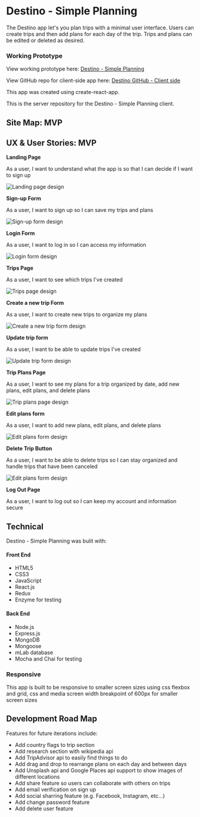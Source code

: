 # Destino - Simple Planning

The Destino app let's you plan trips with a minimal user interface. Users can create trips and then add plans for each day of the trip. Trips and plans can be edited or deleted as desired.

### Working Prototype

View working prototype here: [Destino - Simple Planning](https://destino-planning.herokuapp.com/)

View GitHub repo for client-side app here: [Destino GitHub - Client side](https://github.com/Aaron-Lathrop/destination-client)

This app was created using create-react-app.

This is the server repository for the Destino - Simple Planning client.

## Site Map: MVP

## UX & User Stories: MVP

**Landing Page**

As a user, I want to understand what the app is so that I can decide if I want to sign up

![Landing page design](/assets/Landing_page_1.png)

**Sign-up Form**

As a user, I want to sign up so I can save my trips and plans

![Sign-up form design](/assets/Sign_up_form.png)


**Login Form**

As a user, I want to log in so I can access my information

![Login form design](/assets/Login_form.png)

**Trips Page**

As a user, I want to see which trips I've created

![Trips page design](/assets/Trips_page.png)

**Create a new trip Form**

As a user, I want to create new trips to organize my plans

![Create a new trip form design](/assets/Create_a_new_trip_form.png)

**Update trip form**

As a user, I want to be able to update trips I've created

![Update trip form design](/assets/Update_trip_form.png)

**Trip Plans Page**

As a user, I want to see my plans for a trip organized by date, add new plans, edit plans, and delete plans

![Trip plans page design](/assets/Trip_plans_page.png)

**Edit plans form**

As a user, I want to add new plans, edit plans, and delete plans

![Edit plans form design](/assets/Edit_plans_form.png)

**Delete Trip Button**

As a user, I want to be able to delete trips so I can stay organized and handle trips that have been canceled

![Edit plans form design](/assets/Delete_trip.png)

**Log Out Page**

As a user, I want to log out so I can keep my account and information secure

## Technical

Destino - Simple Planning was bulit with:

#### Front End

* HTML5
* CSS3
* JavaScript 
* React.js
* Redux
* Enzyme for testing

#### Back End 

* Node.js 
* Express.js
* MongoDB
* Mongoose
* mLab database
* Mocha and Chai for testing


### Responsive
This app is built to be responsive to smaller screen sizes using css flexbox and grid, css and media screen width breakpoint of 600px for smaller screen sizes

## Development Road Map
Features for future iterations include:
- Add country flags to trip section
- Add research section with wikipedia api
- Add TripAdvisor api to easily find things to do
- Add drag and drop to rearrange plans on each day and between days
- Add Unsplash api and Google Places api support to show images of different locations
- Add share feature so users can collaborate with others on trips
- Add email verification on sign up
- Add social sharring feature (e.g. Facebook, Instagram, etc...)
- Add change password feature
- Add delete user feature
